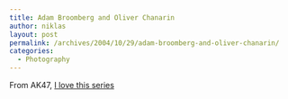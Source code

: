 ```yaml
---
title: Adam Broomberg and Oliver Chanarin
author: niklas
layout: post
permalink: /archives/2004/10/29/adam-broomberg-and-oliver-chanarin/
categories:
  - Photography
---
```

From AK47, [I love this series][1]

 [1]: http://www.ak47.tv/005/mr_mkhizes_portrait/